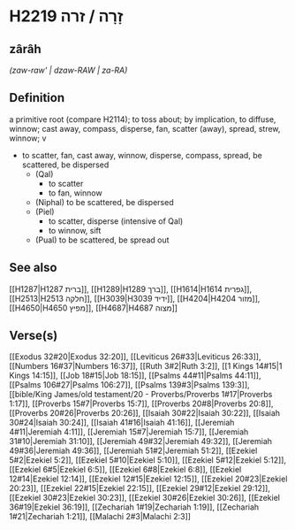 # H2219 זָרָה / זרה

## zârâh

_(zaw-raw' | dzaw-RAW | za-RA)_

## Definition

a primitive root (compare H2114); to toss about; by implication, to diffuse, winnow; cast away, compass, disperse, fan, scatter (away), spread, strew, winnow; v

- to scatter, fan, cast away, winnow, disperse, compass, spread, be scattered, be dispersed
  - (Qal)
    - to scatter
    - to fan, winnow
  - (Niphal) to be scattered, be dispersed
  - (Piel)
    - to scatter, disperse (intensive of Qal)
    - to winnow, sift
  - (Pual) to be scattered, be spread out

## See also

[[H1287|H1287 ברית]], [[H1289|H1289 ברך]], [[H1614|H1614 גפרית]], [[H2513|H2513 חלקה]], [[H3039|H3039 ידיד]], [[H4204|H4204 מזור]], [[H4650|H4650 מפיץ]], [[H4687|H4687 מצוה]]

## Verse(s)

[[Exodus 32#20|Exodus 32:20]], [[Leviticus 26#33|Leviticus 26:33]], [[Numbers 16#37|Numbers 16:37]], [[Ruth 3#2|Ruth 3:2]], [[1 Kings 14#15|1 Kings 14:15]], [[Job 18#15|Job 18:15]], [[Psalms 44#11|Psalms 44:11]], [[Psalms 106#27|Psalms 106:27]], [[Psalms 139#3|Psalms 139:3]], [[bible/King James/old testament/20 - Proverbs/Proverbs 1#17|Proverbs 1:17]], [[Proverbs 15#7|Proverbs 15:7]], [[Proverbs 20#8|Proverbs 20:8]], [[Proverbs 20#26|Proverbs 20:26]], [[Isaiah 30#22|Isaiah 30:22]], [[Isaiah 30#24|Isaiah 30:24]], [[Isaiah 41#16|Isaiah 41:16]], [[Jeremiah 4#11|Jeremiah 4:11]], [[Jeremiah 15#7|Jeremiah 15:7]], [[Jeremiah 31#10|Jeremiah 31:10]], [[Jeremiah 49#32|Jeremiah 49:32]], [[Jeremiah 49#36|Jeremiah 49:36]], [[Jeremiah 51#2|Jeremiah 51:2]], [[Ezekiel 5#2|Ezekiel 5:2]], [[Ezekiel 5#10|Ezekiel 5:10]], [[Ezekiel 5#12|Ezekiel 5:12]], [[Ezekiel 6#5|Ezekiel 6:5]], [[Ezekiel 6#8|Ezekiel 6:8]], [[Ezekiel 12#14|Ezekiel 12:14]], [[Ezekiel 12#15|Ezekiel 12:15]], [[Ezekiel 20#23|Ezekiel 20:23]], [[Ezekiel 22#15|Ezekiel 22:15]], [[Ezekiel 29#12|Ezekiel 29:12]], [[Ezekiel 30#23|Ezekiel 30:23]], [[Ezekiel 30#26|Ezekiel 30:26]], [[Ezekiel 36#19|Ezekiel 36:19]], [[Zechariah 1#19|Zechariah 1:19]], [[Zechariah 1#21|Zechariah 1:21]], [[Malachi 2#3|Malachi 2:3]]